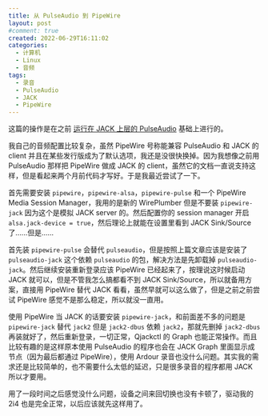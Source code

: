```yaml
---
title: 从 PulseAudio 到 PipeWire
layout: post
#comment: true
created: 2022-06-29T16:11:02
categories:
  - 计算机
  - Linux
  - 音频
tags:
  - 录音
  - PulseAudio
  - JACK
  - PipeWire
---
```

这篇的操作是在之前 [运行在 JACK 上层的 PulseAudio](./Run-PulseAudio-on-Top-of-JACK/) 基础上进行的。

我自己的音频配置比较复杂，虽然 PipeWire 号称能兼容 PulseAudio 和 JACK 的 client 并且在某些发行版成为了默认选项，我还是没很快换掉。因为我想像之前用 PulseAudio 那样把 PipeWire 做成 JACK 的 client，虽然它的文档一直说支持这样，但是看起来两个月前代码才写好。于是我最近尝试了一下。

首先需要安装 `pipewire`，`pipewire-alsa`，`pipewire-pulse` 和一个 PipeWire Media Session Manager，我用的是新的 WirePlumber 但是不要装 `pipewire-jack` 因为这个是模拟 JACK server 的。然后配置你的 session manager 开启 `alsa.jack-device = true`，然后理论上就能在设置里看到 JACK Sink/Source 了……但是……

首先装 `pipewire-pulse` 会替代 `pulseaudio`，但是按照上篇文章应该是安装了 `pulseaudio-jack` 这个依赖 `pulseaudio` 的包，解决方法是先卸载掉 `pulseaudio-jack`。然后继续安装重新登录应该 PipeWire 已经起来了，按理说这时候启动 JACK 就可以，但是不管我怎么搞都看不到 JACK Sink/Source，所以就备用方案，直接用 PipeWire 替代 JACK 看看，虽然早就可以这么做了，但是之前之前尝试 PipeWire 感觉不是那么稳定，所以就没一直用。

使用 PipeWire 当 JACK 的话要安装 `pipewire-jack`，和前面差不多的问题是 `pipewire-jack` 替代 `jack2` 但是 `jack2-dbus` 依赖 `jack2`，那就先删掉 `jack2-dbus` 再装就好了，然后重新登录，一切正常，Qjackctl 的 Graph 也能正常操作。而且比较有趣的是这样原本使用 PulseAudio 的程序也会在 JACK Graph 里面显示成节点（因为最后都通过 PipeWire），使用 Ardour 录音也没什么问题。其实我的需求还是比较简单的，也不需要什么太低的延迟，只是很多录音的程序都用 JACK 所以才要用。

用了一段时间之后感觉没什么问题，设备之间来回切换也没有卡顿了，驱动我的 2i4 也是完全正常，以后应该就先这样用了。
